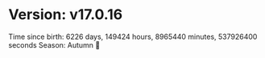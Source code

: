 # Version: v17.0.16
Time since birth: 6226 days, 149424 hours, 8965440 minutes, 537926400 seconds
Season: Autumn 🍁
